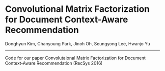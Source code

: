 # Convolutional Matrix Factorization for Document Context-Aware Recommendation
Donghyun Kim, Chanyoung Park, Jinoh Oh, Seungyong Lee, Hwanjo Yu

----
Code for our paper Convolutaional Matrix Factorization for Document Context-Aware Recommendation (RecSys 2016)


